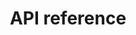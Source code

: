 ---
pcx_content_type: navigation
title: API reference
external_link: https://developers.cloudflare.com/api/operations/radar-netflows-properties
weight: 2
_build:
  publishResources: false
  render: never
---